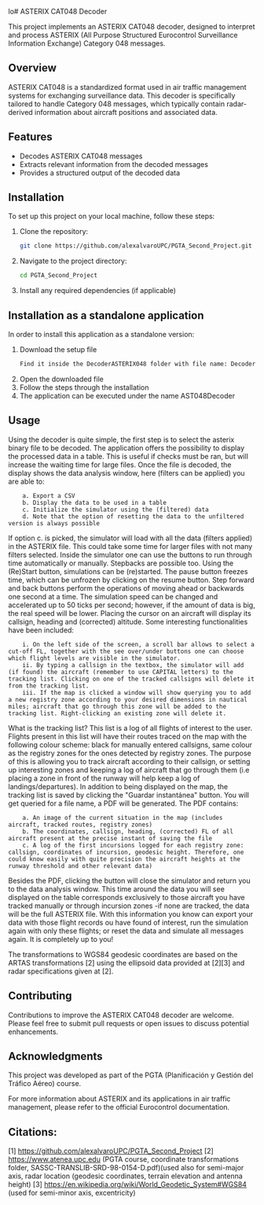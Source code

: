 lo# ASTERIX CAT048 Decoder

This project implements an ASTERIX CAT048 decoder, designed to interpret and process ASTERIX (All Purpose Structured Eurocontrol Surveillance Information Exchange) Category 048 messages.

## Overview

ASTERIX CAT048 is a standardized format used in air traffic management systems for exchanging surveillance data. 
This decoder is specifically tailored to handle Category 048 messages, which typically contain radar-derived information about aircraft positions and associated data.

## Features

- Decodes ASTERIX CAT048 messages
- Extracts relevant information from the decoded messages
- Provides a structured output of the decoded data

## Installation

To set up this project on your local machine, follow these steps:

1. Clone the repository:
   ```bash
   git clone https://github.com/alexalvaroUPC/PGTA_Second_Project.git
   ```

2. Navigate to the project directory:
   ```bash
   cd PGTA_Second_Project
   ```

3. Install any required dependencies (if applicable)

## Installation as a standalone application

In order to install this application as a standalone version:
1. Download the setup file
	```bash
	Find it inside the DecoderASTERIX048 folder with file name: DecoderASTERIX048.msi or setup.exe
	```
2. Open the downloaded file
3. Follow the steps through the installation
4. The application can be executed under the name AST048Decoder

## Usage

Using the decoder is quite simple, the first step is to select the asterix binary file to be decoded. 
The application offers the possibility to display the processed data in a table. This is useful if checks must be ran, but will increase the waiting time for large files.
Once the file is decoded, the display shows the data analysis window, here (filters can be applied) you are able to:
```
	a. Export a CSV 
	b. Display the data to be used in a table
	c. Initialize the simulator using the (filtered) data
	d. Note that the option of resetting the data to the unfiltered version is always possible
```
If option c. is picked, the simulator will load with all the data (filters applied) in the ASTERIX file. This could take some time for larger files with not many filters selected.
	Inside the simulator one can use the buttons to run through time automatically or manually. Stepbacks are possible too.
	Using the (Re)Start button, simulations can be (re)started. The pause button freezes time, which can be unfrozen by clicking on the resume button.
	Step forward and back buttons perform the operations of moving ahead or backwards one second at a time.
	The simulation speed can be changed and accelerated up to 50 ticks per second; however, if the amount of data is big, the real speed will be lower.
	Placing the cursor on an aircraft will display its callsign, heading and (corrected) altitude.
Some interesting functionalities have been included:
```
	i. On the left side of the screen, a scroll bar allows to select a cut-off FL, together with the see over/under buttons one can choose which flight levels are visible in the simulator.
	ii. By typing a callsign in the textbox, the simulator will add (if found) the aircraft (remember to use CAPITAL letters) to the tracking list. Clicking on one of the tracked callsigns will delete it from the tracking list.
	iii. If the map is clicked a window will show querying you to add a new registry zone according to your desired dimensions in nautical miles; aircraft that go through this zone will be added to the tracking list. Right-clicking an existing zone will delete it.
```
What is the tracking list?
	This list is a log of all flights of interest to the user. Flights present in this list will have their routes traced on the map with the following colour scheme: black for manually entered callsigns, same colour as the registry zones for the ones detected by registry zones.
	The purpose of this is allowing you to track aircraft according to their callsign, or setting up interesting zones and keeping a log of aircraft that go through them (i.e placing a zone in front of the runway will help keep a log of landings/departures).
	In addition to being displayed on the map, the tracking list is saved by clicking the "Guardar instantánea" button. You will get queried for a file name, a PDF will be generated.
	The PDF contains:
 
```
	a. An image of the current situation in the map (includes aircraft, tracked routes, registry zones)
	b. The coordinates, callsign, heading, (corrected) FL of all aircraft present at the precise instant of saving the file
	c. A log of the first incursions logged for each registry zone: callsign, coordinates of incursion, geodesic height. Therefore, one could know easily with quite precision the aircraft heights at the runway threshold and other relevant data)
```
 
Besides the PDF, clicking the button will close the simulator and return you to the data analysis window. This time around the data you will see displayed on the table corresponds exclusively to those aircraft you have tracked manually or through incursion zones -if none are tracked, the data will be the full ASTERIX file.
	With this information you know can export your data with those flight records ou have found of interest, run the simulation again with only these flights; or reset the data and simulate all messages again. It is completely up to you!
	
The transformations to WGS84 geodesic coordinates are based on the ARTAS transformations [2] using the ellipsoid data provided at [2][3] and radar specifications given at [2].
		

## Contributing

Contributions to improve the ASTERIX CAT048 decoder are welcome. Please feel free to submit pull requests or open issues to discuss potential enhancements.

## Acknowledgments

This project was developed as part of the PGTA (Planificación y Gestión del Tráfico Aéreo) course.

For more information about ASTERIX and its applications in air traffic management, please refer to the official Eurocontrol documentation.

## Citations:
[1] https://github.com/alexalvaroUPC/PGTA_Second_Project
[2] https://www.atenea.upc.edu (PGTA course, coordinate transformations folder, SASSC-TRANSLIB-SRD-98-0154-D.pdf)(used also for semi-major axis, radar location (geodesic coordinates, terrain elevation and antenna height)
[3] https://en.wikipedia.org/wiki/World_Geodetic_System#WGS84 (used for semi-minor axis, excentricity)
